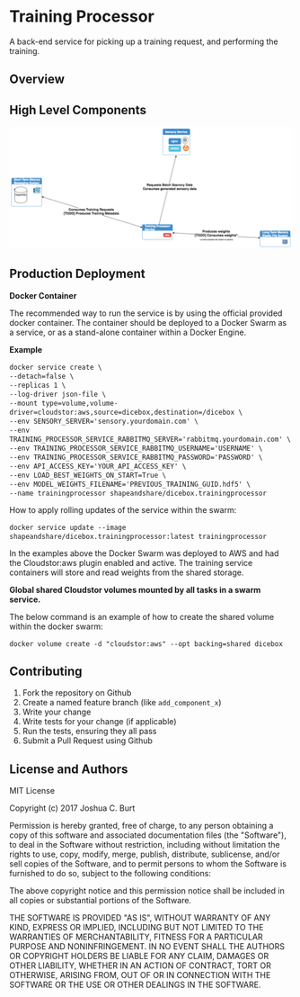 # Training Processor

A back-end service for picking up a training request, and performing the training.

Overview
--------


High Level Components
---------------------

![Training Processor Diagram](https://github.com/shapeandshare/dicebox.trainingprocessor/raw/master/assets/Training%20Processor%20Diagram.png)


Production Deployment
---------------------

**Docker Container**

The recommended way to run the service is by using the official provided docker container.
The container should be deployed to a Docker Swarm as a service, or as a stand-alone container within a Docker Engine.

**Example**
```
docker service create \
--detach=false \
--replicas 1 \
--log-driver json-file \
--mount type=volume,volume-driver=cloudstor:aws,source=dicebox,destination=/dicebox \
--env SENSORY_SERVER='sensory.yourdomain.com' \
--env TRAINING_PROCESSOR_SERVICE_RABBITMQ_SERVER='rabbitmq.yourdomain.com' \
--env TRAINING_PROCESSOR_SERVICE_RABBITMQ_USERNAME='USERNAME' \
--env TRAINING_PROCESSOR_SERVICE_RABBITMQ_PASSWORD='PASSWORD' \
--env API_ACCESS_KEY='YOUR_API_ACCESS_KEY' \
--env LOAD_BEST_WEIGHTS_ON_START=True \
--env MODEL_WEIGHTS_FILENAME='PREVIOUS_TRAINING_GUID.hdf5' \
--name trainingprocessor shapeandshare/dicebox.trainingprocessor
```

How to apply rolling updates of the service within the swarm:
```
docker service update --image shapeandshare/dicebox.trainingprocessor:latest trainingprocessor
```

In the examples above the Docker Swarm was deployed to AWS and had the Cloudstor:aws plugin enabled and active.
The training service containers will store and read weights from the shared storage.

**Global shared Cloudstor volumes mounted by all tasks in a swarm service.**

The below command is an example of how to create the shared volume within the docker swarm:
```
docker volume create -d "cloudstor:aws" --opt backing=shared dicebox
```

Contributing
------------
1. Fork the repository on Github
2. Create a named feature branch (like `add_component_x`)
3. Write your change
4. Write tests for your change (if applicable)
5. Run the tests, ensuring they all pass
6. Submit a Pull Request using Github

License and Authors
-------------------
MIT License

Copyright (c) 2017 Joshua C. Burt

Permission is hereby granted, free of charge, to any person obtaining a copy
of this software and associated documentation files (the "Software"), to deal
in the Software without restriction, including without limitation the rights
to use, copy, modify, merge, publish, distribute, sublicense, and/or sell
copies of the Software, and to permit persons to whom the Software is
furnished to do so, subject to the following conditions:

The above copyright notice and this permission notice shall be included in all
copies or substantial portions of the Software.

THE SOFTWARE IS PROVIDED "AS IS", WITHOUT WARRANTY OF ANY KIND, EXPRESS OR
IMPLIED, INCLUDING BUT NOT LIMITED TO THE WARRANTIES OF MERCHANTABILITY,
FITNESS FOR A PARTICULAR PURPOSE AND NONINFRINGEMENT. IN NO EVENT SHALL THE
AUTHORS OR COPYRIGHT HOLDERS BE LIABLE FOR ANY CLAIM, DAMAGES OR OTHER
LIABILITY, WHETHER IN AN ACTION OF CONTRACT, TORT OR OTHERWISE, ARISING FROM,
OUT OF OR IN CONNECTION WITH THE SOFTWARE OR THE USE OR OTHER DEALINGS IN THE
SOFTWARE.